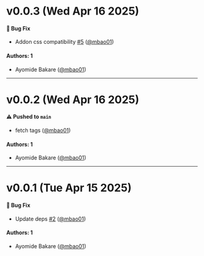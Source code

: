 # v0.0.3 (Wed Apr 16 2025)

#### 🐛 Bug Fix

- Addon css compatibility [#5](https://github.com/mbao01/storybook-addon-inspector/pull/5) ([@mbao01](https://github.com/mbao01))

#### Authors: 1

- Ayomide Bakare ([@mbao01](https://github.com/mbao01))

---

# v0.0.2 (Wed Apr 16 2025)

#### ⚠️ Pushed to `main`

- fetch tags ([@mbao01](https://github.com/mbao01))

#### Authors: 1

- Ayomide Bakare ([@mbao01](https://github.com/mbao01))

---

# v0.0.1 (Tue Apr 15 2025)

#### 🐛 Bug Fix

- Update deps [#2](https://github.com/mbao01/storybook-addon-inspector/pull/2) ([@mbao01](https://github.com/mbao01))

#### Authors: 1

- Ayomide Bakare ([@mbao01](https://github.com/mbao01))
